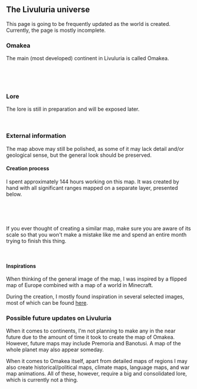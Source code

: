 <BackToOther></BackToOther>

## The Livuluria universe

This page is going to be frequently updated as the world is created. Currently, the page is mostly incomplete.

### Omakea

The main (most developed) continent in Livuluria is called Omakea.

<br />

<MdImage img="Omakea.png"></MdImage>

<br />

### Lore

The lore is still in preparation and will be exposed later.

<br />

### External information

The map above may still be polished, as some of it may lack detail and/or geological sense, but the general look should be preserved.

#### Creation process

I spent approximately 144 hours working on this map. It was created by hand with all significant ranges mapped on a separate layer, presented below.

<br />

<MdImage img="Omakea-ridges.png"></MdImage>

<br />

If you ever thought of creating a similar map, make sure you are aware of its scale so that you won't make a mistake like me and spend an entire month trying to finish this thing.

<br />

#### Inspirations

When thinking of the general image of the map, I was inspired by a flipped map of Europe combined with a map of a world in Minecraft.

During the creation, I mostly found inspiration in several selected images, most of which can be found [here](https://drive.google.com/file/d/1fnRYNkDJXyqwuk_lhl0AE_i5_P7zwMoQ/view?usp=sharing).

### Possible future updates on Livuluria

When it comes to continents, I'm not planning to make any in the near future due to the amount of time it took to create the map of Omakea. However, future maps may include Premoria and Banotusi. A map of the whole planet may also appear someday.

When it comes to Omakea itself, apart from detailed maps of regions I may also create historical/political maps, climate maps, language maps, and war map animations. All of these, however, require a big and consolidated lore, which is currently not a thing.